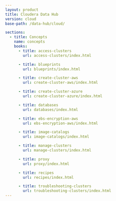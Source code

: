```yaml
---
layout: product
title: Cloudera Data Hub
version: cloud
base-path: /data-hub/cloud/

sections:
  - title: Concepts
    name: concepts
    books:
      - title: access-clusters
        url: access-clusters/index.html

      - title: blueprints
        url: blueprints/index.html

      - title: create-cluster-aws
        url: create-cluster-aws/index.html

      - title: create-cluster-azure
        url: create-cluster-azure/index.html

      - title: databases
        url: databases/index.html

      - title: ebs-encryption-aws
        url: ebs-encryption-aws/index.html

      - title: image-catalogs
        url: image-catalogs/index.html

      - title: manage-clusters
        url: manage-clusters/index.html

      - title: proxy
        url: proxy/index.html

      - title: recipes
        url: recipes/index.html

      - title: troubleshooting-clusters
        url: troubleshooting-clusters/index.html
---
```

